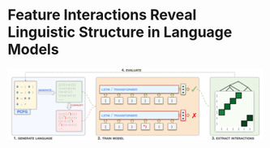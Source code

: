 # Feature Interactions Reveal Linguistic Structure in Language Models

![Schematic overview of the paper methodology](figures/pipeline.png)